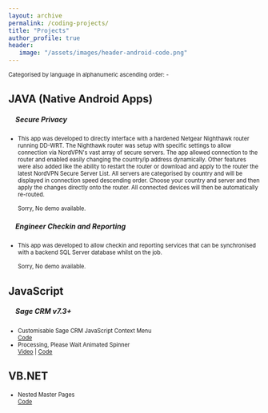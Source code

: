 ```yaml
---
layout: archive
permalink: /coding-projects/
title: "Projects"
author_profile: true
header: 
   image: "/assets/images/header-android-code.png" 
---
```


<p style="font-size:0.80em; margin-top:0; margin-bottom: 0;">Categorised by language in alphanumeric ascending order: -</p>

<h2>JAVA (Native Android Apps)</h2>
<h5 style="padding-left:1em;">Secure Privacy</h5>
<ul style="font-size:0.80em;">
  <li>This app was developed to directly interface with a hardened Netgear Nighthawk router running DD-WRT. The Nighthawk router was setup with specific settings to allow connection via NordVPN's vast array of secure servers. The app allowed connection to the router and enabled easily changing the country/ip address dynamically. Other features were also added like the ability to restart the router or download and apply to the router the latest NordVPN Secure Server List. All servers are categorised by country and will be displayed in connection speed descending order. Choose your country and server and then apply the changes directly onto the router. All connected devices will then be automatically re-routed.
  <br> 
  <br>
  Sorry, No demo available.
  </li>
</ul>
<h5 style="padding-left:1em;">Engineer Checkin and Reporting</h5>
<ul style="font-size:0.80em;">
  <li>This app was developed to allow checkin and reporting services that can be synchronised with a backend SQL Server database whilst on the job.
  <br>
  <br>
  Sorry, No demo available.
  </li>
</ul>

<h2>JavaScript</h2>
<h5 style="padding-left:1em;">Sage CRM v7.3+</h5>
<ul style="font-size:0.80em;">
  <li>Customisable Sage CRM JavaScript Context Menu 
  <br> 
  <a href="https://github.com/julianmummery/sagecrm-context-menu" target="_blank">Code</a></li>
  <li>Processing, Please Wait Animated Spinner 
  <br> 
  <a href="https://github.com/julianmummery/sagecrm-please-wait-animation/blob/master/SageCRM-Loading-Anim.mp4?raw=true" target="_blank">Video</a> | 
  <a href="https://github.com/julianmummery/sagecrm-please-wait-animation" target="_blank">Code</a></li>
</ul>

<h2>VB.NET</h2>
<ul style="font-size:0.80em;">
  <li>Nested Master Pages 
  <br> 
  <a href="https://github.com/julianmummery/nested-master-pages-example" target="_blank">Code</a></li>
</ul>
